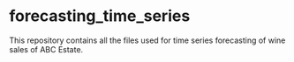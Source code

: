 # forecasting_time_series
This repository contains all the files used for time series forecasting of wine sales of ABC Estate.
